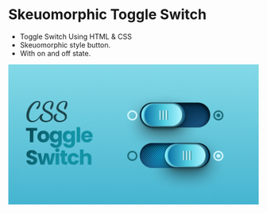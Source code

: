 # Skeuomorphic Toggle Switch 

- Toggle Switch Using HTML & CSS
- Skeuomorphic style button.
- With on and off state.

![preview img](preview.png)
